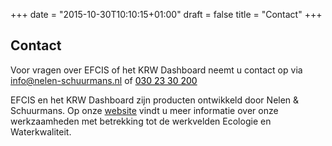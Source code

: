 +++
date = "2015-10-30T10:10:15+01:00"
draft = false
title = "Contact"
+++

Contact
-------

Voor vragen over EFCIS of het KRW Dashboard neemt u contact op via <a href="mailto:info@nelen-schuurmans.nl" style="color:#000;">info@nelen-schuurmans.nl</a> of <a href="tel:+31302330200" style="color:#000;">030 23 30 200</a></p>
EFCIS en het KRW Dashboard zijn producten ontwikkeld door Nelen & Schuurmans. Op onze <a href="http://www.nelen-schuurmans.nl" target="_blank">website</a> vindt u meer informatie over onze werkzaamheden met betrekking tot de werkvelden Ecologie en Waterkwaliteit. 